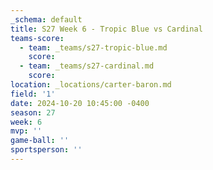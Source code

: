 ```yaml
---
_schema: default
title: S27 Week 6 - Tropic Blue vs Cardinal
teams-score:
  - team: _teams/s27-tropic-blue.md
    score:
  - team: _teams/s27-cardinal.md
    score:
location: _locations/carter-baron.md
field: '1'
date: 2024-10-20 10:45:00 -0400
season: 27
week: 6
mvp: ''
game-ball: ''
sportsperson: ''
---
```

